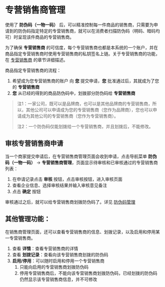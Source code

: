 # 专营销售商管理

使用了 **防伪码（一物一码）** 后，可以精准控制每一件商品的销售商，只需要为申请到的防伪码指定特定的专营销售商，就可以在消费者扫描防伪码（明码、暗码均可）时呈现该件商品的专营销售商。

为了确保 **专营销售商** 的可信度，每个专营销售商也都是本系统的一个账户，并在商品指定专营销售商时使用专营销售商的私钥签名上链。关于专营销售商的功能，在 [专营销售商](/c5/c5-1.md) 的章节详细描述。

商品指定专营销售商的流程：

1. 希望成为您专营销售商的账户 向 **您** 提交申请，**您** 批准通过后，其就成为了您的 **专营销售商**
2. **您** 从已经的得到的商品防伪码中，划拨部分防伪码给 **专营销售商**

> 注1：一家公司，既可以是品牌商，也可以是其他品牌商的专营销售商，所以，其他公司可以申请成为您的专营销售商（您作为品牌商），您也可以申请成为其他公司的专营销售商（您作为专营销售商）。
> 
> 注2：一个防伪码仅能划拨给一个专营销售商，并且划拨后，不能修改。



## 审核专营销售商申请

当一个商家提交申请后，在专营销售商管理页面会收到申请，点击导航菜单 **防伪码（一物一码）** → **专营销售商管理**，页面显示待审核和已审核通过的专营销售商列表：

1. 在申请记录点击 **审核** 按钮，点击审核按钮，进入审核页面
2. 查看企业信息、选择审核结果并输入审核意见备注
3. 点击 **确定** 按钮

审核通过之后，就可以给专营销售商划拨防伪码了。详见 [防伪码管理](/c3/c3-3/c3-3-2.md)



## 其他管理功能：

在销售商管理页面，还可以查看专营销售商的信息、划拨记录，以及启用和停用某一专营销售商。

1. 查看 **详情**：查看专营销售商的详情
2. 查看 **划拨记录**：查看向该专营销售商划拨的防伪码
3. **启用/停用**：可以随时启用和停用一个专营销售商
   1. 只能向启用的专营销售商划拨防伪码
   2. 停用专营销售商后，不能向该专营销售商划拨防伪码，已经划拨的防伪码仍然显示该专营销售商信息，并不可修改

